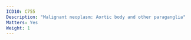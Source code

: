```yaml
---
ICD10: C755
Description: "Malignant neoplasm: Aortic body and other paraganglia"
Matters: Yes
Weight: 1
---
```

